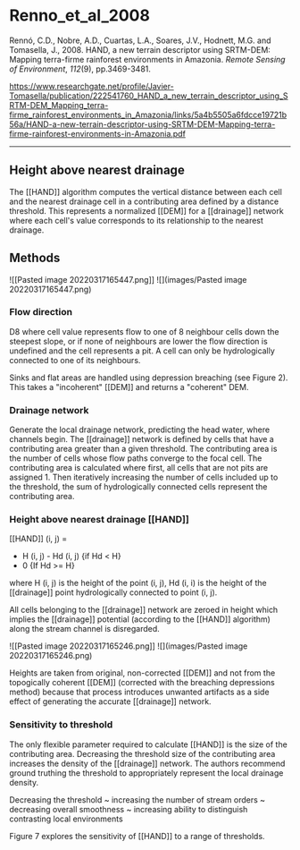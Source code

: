 # Renno_et_al_2008

Rennó, C.D., Nobre, A.D., Cuartas, L.A., Soares, J.V., Hodnett, M.G. and Tomasella, J., 2008. HAND, a new terrain descriptor using SRTM-DEM: Mapping terra-firme rainforest environments in Amazonia. _Remote Sensing of Environment_, _112_(9), pp.3469-3481.

https://www.researchgate.net/profile/Javier-Tomasella/publication/222541760_HAND_a_new_terrain_descriptor_using_SRTM-DEM_Mapping_terra-firme_rainforest_environments_in_Amazonia/links/5a4b5505a6fdcce19721b56a/HAND-a-new-terrain-descriptor-using-SRTM-DEM-Mapping-terra-firme-rainforest-environments-in-Amazonia.pdf

---

## Height above nearest drainage
The [[HAND]] algorithm computes the vertical distance between each cell and the nearest drainage cell in a contributing area defined by a distance threshold. This represents a normalized [[DEM]] for a [[drainage]] network where each cell's value corresponds to its relationship to the nearest drainage. 

## Methods
![[Pasted image 20220317165447.png]]
![](images/Pasted image 20220317165447.png)


### Flow direction
D8 where cell value represents flow to one of 8 neighbour cells down the steepest slope, or if none of neighbours are lower the flow direction is undefined and the cell represents a pit. A cell can only be hydrologically connected to one of its neighbours. 

Sinks and flat areas are handled using depression breaching (see Figure 2). This takes a "incoherent" [[DEM]] and returns a "coherent" DEM.

### Drainage network
Generate the local drainage network, predicting the head water, where channels begin. The [[drainage]] network is defined by cells that have a contributing area greater than a given threshold. The contributing area is the number of cells whose flow paths converge to the focal cell. The contributing area is calculated where first, all cells that are not pits are assigned 1. Then iteratively increasing the number of cells included up to the threshold, the sum of hydrologically connected cells represent the contributing area. 

### Height above nearest drainage [[HAND]]
[[HAND]] (i, j) = 

- H (i, j) - Hd (i, j) {if Hd < H}
- 0 {If Hd >= H}

where H (i, j) is the height of the point (i, j), Hd (i, i) is the height of the [[drainage]] point hydrologically connected to point (i, j).

All cells belonging to the [[drainage]] network are zeroed in height which implies the [[drainage]] potential (according to the [[HAND]] algorithm) along the stream channel is disregarded. 

![[Pasted image 20220317165246.png]]
![](images/Pasted image 20220317165246.png)

Heights are taken from original, non-corrected [[DEM]] and not from the topogically coherent [[DEM]] (corrected with the breaching depressions method) because that process introduces unwanted artifacts as a side effect of generating the accurate [[drainage]] network. 

### Sensitivity to threshold
The only flexible parameter required to calculate [[HAND]] is the size of the contributing area. Decreasing the threshold size of the contributing area increases the density of the [[drainage]] network. The authors recommend ground truthing the threshold to appropriately represent the local drainage density. 

Decreasing the threshold ~ increasing the number of stream orders ~ decreasing overall smoothness ~ increasing ability to distinguish contrasting local environments

Figure 7 explores the sensitivity of [[HAND]] to a range of thresholds. 
